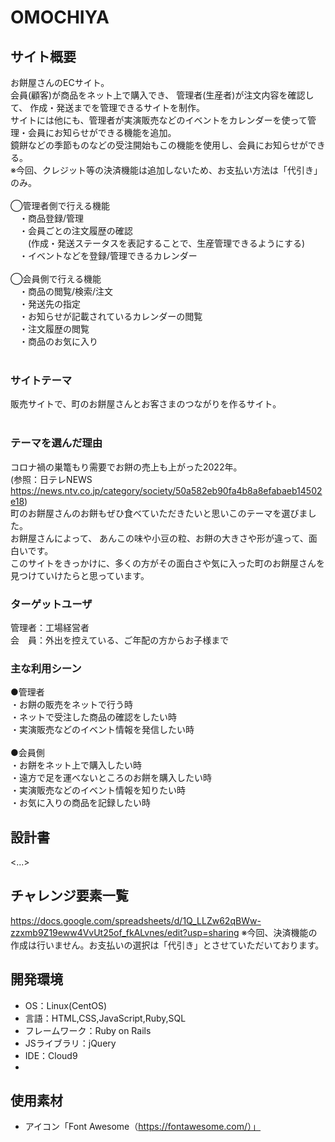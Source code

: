 # OMOCHIYA

## サイト概要
お餅屋さんのECサイト。<br>
会員(顧客)が商品をネット上で購入でき、
管理者(生産者)が注文内容を確認して、
作成・発送までを管理できるサイトを制作。<br>
サイトには他にも、管理者が実演販売などのイベントをカレンダーを使って管理・会員にお知らせができる機能を追加。<br>
鏡餅などの季節ものなどの受注開始もこの機能を使用し、会員にお知らせができる。<br>
※今回、クレジット等の決済機能は追加しないため、お支払い方法は「代引き」のみ。<br>
<br>
◯管理者側で行える機能<br>
　・商品登録/管理<br>
　・会員ごとの注文履歴の確認<br>
　　(作成・発送ステータスを表記することで、生産管理できるようにする)<br>
　・イベントなどを登録/管理できるカレンダー<br>
<br>
◯会員側で行える機能<br>
　・商品の閲覧/検索/注文<br>
　・発送先の指定<br>
　・お知らせが記載されているカレンダーの閲覧<br>
　・注文履歴の閲覧<br>
　・商品のお気に入り<br>
<br>
### サイトテーマ
販売サイトで、町のお餅屋さんとお客さまのつながりを作るサイト。<br>
<br>
### テーマを選んだ理由
コロナ禍の巣篭もり需要でお餅の売上も上がった2022年。<br>
(参照：日テレNEWS https://news.ntv.co.jp/category/society/50a582eb90fa4b8a8efabaeb14502e18)<br>
町のお餅屋さんのお餅もぜひ食べていただきたいと思いこのテーマを選びました。<br>
お餅屋さんによって、
あんこの味や小豆の粒、お餅の大きさや形が違って、面白いです。<br>
このサイトをきっかけに、多くの方がその面白さや気に入った町のお餅屋さんを見つけていけたらと思っています。<br>



### ターゲットユーザ
管理者：工場経営者<br>
会　員：外出を控えている、ご年配の方からお子様まで<br>

### 主な利用シーン
●管理者<br>
・お餅の販売をネットで行う時<br>
・ネットで受注した商品の確認をしたい時<br>
・実演販売などのイベント情報を発信したい時<br>
<br>
●会員側<br>
・お餅をネット上で購入したい時<br>
・遠方で足を運べないところのお餅を購入したい時<br>
・実演販売などのイベント情報を知りたい時<br>
・お気に入りの商品を記録したい時<br>

## 設計書
<...>

## チャレンジ要素一覧
https://docs.google.com/spreadsheets/d/1Q_LLZw62qBWw-zzxmb9Z19eww4VvUt25of_fkALvnes/edit?usp=sharing
※今回、決済機能の作成は行いません。お支払いの選択は「代引き」とさせていただいております。


## 開発環境
- OS：Linux(CentOS)
- 言語：HTML,CSS,JavaScript,Ruby,SQL
- フレームワーク：Ruby on Rails
- JSライブラリ：jQuery
- IDE：Cloud9
-

## 使用素材
- アイコン「Font Awesome（https://fontawesome.com/）」